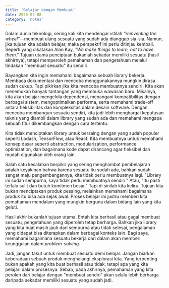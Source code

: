 ```yaml
---
title: 'Belajar dengan Membuat'
date: 2025-02-08
category: 'notes'
---
```


Dalam dunia teknologi, sering kali kita mendengar istilah _"reinventing the wheel"_—membuat ulang sesuatu yang sudah ada dianggap sia-sia. Namun, jika tujuan kita adalah belajar, maka perspektif ini perlu ditinjau kembali. Seperti yang dikatakan Alan Kay, _"We make things to learn, not to have them."_ Tujuan utama penciptaan bukanlah sekadar memiliki sesuatu (hasil akhirnya), tetapi memperoleh pemahaman dan pengetahuan melalui tindakan "membuat sesuatu" itu sendiri.

Bayangkan kita ingin memahami bagaimana sebuah library bekerja. Membaca dokumentasi dan mencoba menggunakannya mungkin dirasa sudah cukup. Tapi pikirkan jika kita mencoba membuatnya sendiri. Kita akan menemukan banyak tantangan yang membuka wawasan baru. Misalnya, kita akan belajar mengelola dependensi, menangani kompatibilitas dengan berbagai sistem, mengoptimalkan performa, serta memahami trade-off antara fleksibilitas dan kompleksitas dalam desain software. Dengan mencoba membangun sesuatu sendiri, kita jadi lebih menghargai keputusan teknis yang diambil dalam library yang sudah ada dan memahami mengapa sebuah fitur dikembangkan dengan cara tertentu.

Kita tidak menciptakan library untuk bersaing dengan yang sudah populer seperti Lodash, TensorFlow, atau React. Kita membuatnya untuk memahami konsep dasar seperti abstraction, modularization, performance optimization, dan bagaimana kode dapat dirancang agar fleksibel dan mudah digunakan oleh orang lain.

Salah satu kesalahan berpikir yang sering menghambat pembelajaran adalah keyakinan bahwa karena sesuatu itu sudah ada, bahkan sudah sangat maju pengembangannya, kita tidak perlu membuatnya lagi. "Library ini sudah sempurna, saya tidak perlu membuatnya sendiri." Atau, "Itu pasti terlalu sulit dan butuh komitmen besar." Tapi di sinilah kita keliru. Tujuan kita bukan menciptakan produk pesaing, melainkan memahami bagaimana produk itu bisa ada sejak awal. Proses belajar ini justru memberi kita pemahaman mendalam yang mungkin berguna dalam bidang lain yang kita geluti.

Hasil akhir bukanlah tujuan utama. Entah kita berhasil atau gagal membuat sesuatu, pengetahuan yang diperoleh tetap berharga. Bahkan jika library yang kita buat masih jauh dari sempurna atau tidak selesai, pengalaman yang didapat bisa diterapkan dalam berbagai konteks lain. Bagi saya, memahami bagaimana sesuatu bekerja dari dalam akan memberi keunggulan dalam _problem-solving_.

Jadi, jangan takut untuk membuat sesuatu demi belajar. Jangan biarkan keberadaan sebuah produk menghalangi eksplorasi kita. Yang terpenting bukan apakah yang kita buat berhasil atau tidak, tetapi apa yang kita pelajari dalam prosesnya. Sebab, pada akhirnya, pemahaman yang kita peroleh dari belajar dengan "membuat sendiri" akan selalu lebih berharga daripada sekadar memiliki sesuatu yang sudah jadi.